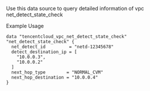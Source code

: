 Use this data source to query detailed information of vpc net_detect_state_check

Example Usage

```hcl
data "tencentcloud_vpc_net_detect_state_check" "net_detect_state_check" {
  net_detect_id         = "netd-12345678"
  detect_destination_ip = [
    "10.0.0.3",
    "10.0.0.2"
  ]
  next_hop_type        = "NORMAL_CVM"
  next_hop_destination = "10.0.0.4"
}
```